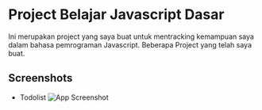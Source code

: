 
# Project Belajar Javascript Dasar

Ini merupakan project yang saya buat untuk mentracking kemampuan saya dalam bahasa pemrograman Javascript. Beberapa Project yang telah saya buat.


## Screenshots
- Todolist
![App Screenshot](https://i.imgur.com/ybhvAJL.png)

